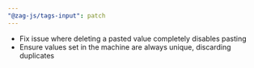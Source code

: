 ```yaml
---
"@zag-js/tags-input": patch
---
```


- Fix issue where deleting a pasted value completely disables pasting
- Ensure values set in the machine are always unique, discarding duplicates
